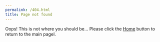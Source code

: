 ```yaml
---
permalink: /404.html
title: Page not found
---
```

Oops! This is not where you should be...
Please click the [Home](https://percentboat4164.github.io/CrystalEngine) button to return to the main pagel.
